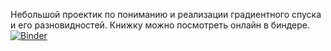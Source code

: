 Небольшой проектик по пониманию и реализации градиентного спуска и его разновидностей. Книжку можно посмотреть онлайн в биндере.
[![Binder](https://mybinder.org/badge_logo.svg)](https://mybinder.org/v2/gh/GrIboedD/SGD_jupiter/main?labpath=SGD.ipynb)
